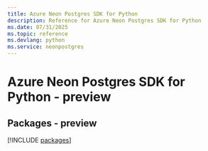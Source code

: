 ```yaml
---
title: Azure Neon Postgres SDK for Python
description: Reference for Azure Neon Postgres SDK for Python
ms.date: 07/31/2025
ms.topic: reference
ms.devlang: python
ms.service: neonpostgres
---
```

# Azure Neon Postgres SDK for Python - preview
## Packages - preview
[!INCLUDE [packages](neon-postgres-index.md)]